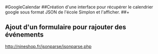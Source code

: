 #GoogleCalendar
##Création d'une interface pour récupérer le calendrier google sous format JSON de l'école Simplon et l'afficher.
##+
## Ajout d'un formulaire pour rajouter des événements 
http://nineshop.fr/jsonparse/jsonparse.php
